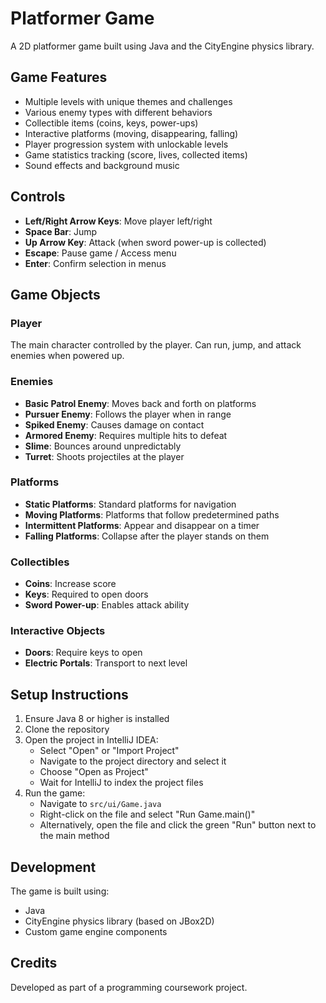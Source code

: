 # Platformer Game

A 2D platformer game built using Java and the CityEngine physics library.

## Game Features

- Multiple levels with unique themes and challenges
- Various enemy types with different behaviors
- Collectible items (coins, keys, power-ups)
- Interactive platforms (moving, disappearing, falling)
- Player progression system with unlockable levels
- Game statistics tracking (score, lives, collected items)
- Sound effects and background music

## Controls

- **Left/Right Arrow Keys**: Move player left/right
- **Space Bar**: Jump
- **Up Arrow Key**: Attack (when sword power-up is collected)
- **Escape**: Pause game / Access menu
- **Enter**: Confirm selection in menus

## Game Objects

### Player
The main character controlled by the player. Can run, jump, and attack enemies when powered up.

### Enemies
- **Basic Patrol Enemy**: Moves back and forth on platforms
- **Pursuer Enemy**: Follows the player when in range
- **Spiked Enemy**: Causes damage on contact
- **Armored Enemy**: Requires multiple hits to defeat
- **Slime**: Bounces around unpredictably
- **Turret**: Shoots projectiles at the player

### Platforms
- **Static Platforms**: Standard platforms for navigation
- **Moving Platforms**: Platforms that follow predetermined paths
- **Intermittent Platforms**: Appear and disappear on a timer
- **Falling Platforms**: Collapse after the player stands on them

### Collectibles
- **Coins**: Increase score
- **Keys**: Required to open doors
- **Sword Power-up**: Enables attack ability

### Interactive Objects
- **Doors**: Require keys to open
- **Electric Portals**: Transport to next level

## Setup Instructions

1. Ensure Java 8 or higher is installed
2. Clone the repository
3. Open the project in IntelliJ IDEA:
   - Select "Open" or "Import Project"
   - Navigate to the project directory and select it
   - Choose "Open as Project"
   - Wait for IntelliJ to index the project files
4. Run the game:
   - Navigate to `src/ui/Game.java`
   - Right-click on the file and select "Run Game.main()"
   - Alternatively, open the file and click the green "Run" button next to the main method

## Development

The game is built using:
- Java
- CityEngine physics library (based on JBox2D)
- Custom game engine components

## Credits

Developed as part of a programming coursework project.
